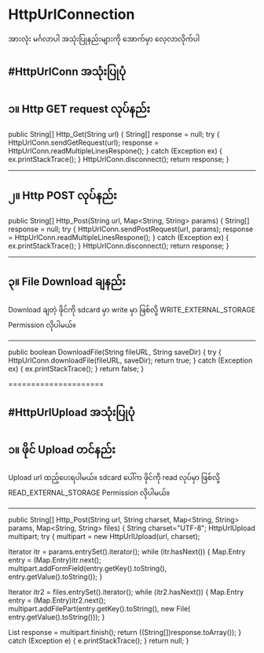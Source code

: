 # HttpUrlConnection
အားလုံး မင်္ဂလာပါ အသုံးပြုနည်းများကို အောက်မှာ လေ့လာလိုက်ပါ 

#HttpUrlConn အသုံးပြုပုံ
-----------------

၁။ Http GET request လုပ်နည်း
---------------------

public String[] Http_Get(String url)
{
String[] response = null;
try {
HttpUrlConn.sendGetRequest(url);
response = HttpUrlConn.readMultipleLinesRespone();
}
catch (Exception ex) {
ex.printStackTrace();
}
HttpUrlConn.disconnect();
return response;
}

----------------------

၂။ Http POST လုပ်နည်း
-----------------

public String[] Http_Post(String url, Map<String, String> params) {
String[] response = null;
try {
HttpUrlConn.sendPostRequest(url, params);
response = HttpUrlConn.readMultipleLinesRespone();
}
catch (Exception ex) {
ex.printStackTrace();
}
HttpUrlConn.disconnect();
return response;
}

-----------------------

၃။ File Download ချနည်း
------------------

Download ချတဲ့ ဖိုင်ကို sdcard မှာ write မှာ ဖြစ်လို့ WRITE_EXTERNAL_STORAGE Permission လိုပါမယ်။

----------------------

public boolean DownloadFile(String fileURL, String saveDir)
{
try
{
HttpUrlConn.downloadFile(fileURL, saveDir);
return true;
} catch (Exception ex) {
ex.printStackTrace(); }
return false;
}


=====================


#HttpUrlUpload အသုံးပြုပုံ
------------------

၁။ ဖိုင် Upload တင်နည်း
----------------

Upload url ထည့်ပေးရပါမယ်။ 
sdcard ပေါ်က ဖိုင်ကို read လုပ်မှာ ဖြစ်လို့ READ_EXTERNAL_STORAGE Permission 
လိုပါမယ်။

------------------

public String[] Http_Post(String url, String charset, Map<String, String> params, Map<String, String> files)
{
String charset="UTF-8";
HttpUrlUpload multipart;
try
{
multipart = new HttpUrlUpload(url, charset);

Iterator itr = params.entrySet().iterator();
while (itr.hasNext()) {
Map.Entry entry = (Map.Entry)itr.next();
multipart.addFormField(entry.getKey().toString(), 
entry.getValue().toString());
}

Iterator itr2 = files.entrySet().iterator();
while (itr2.hasNext()) {
Map.Entry entry = (Map.Entry)itr2.next();
multipart.addFilePart(entry.getKey().toString(), 
new File( entry.getValue().toString()));
}

List response = multipart.finish();
return ((String[])response.toArray());
} catch (Exception e) {
e.printStackTrace(); }
return null;
}
